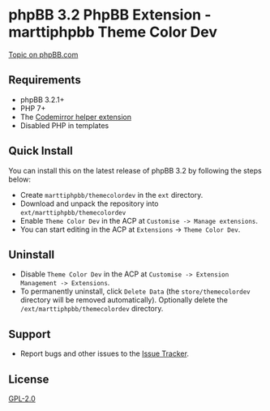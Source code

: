 # phpBB 3.2 PhpBB Extension - marttiphpbb Theme Color Dev

[Topic on phpBB.com](https://www.phpbb.com/community/viewtopic.php?f=456&t=2275361)

## Requirements

* phpBB 3.2.1+
* PHP 7+
* The [Codemirror helper extension](https://github.com/marttiphpbb/phpbb-ext-codemirror)
* Disabled PHP in templates

## Quick Install

You can install this on the latest release of phpBB 3.2 by following the steps below:

* Create `marttiphpbb/themecolordev` in the `ext` directory.
* Download and unpack the repository into `ext/marttiphpbb/themecolordev`
* Enable `Theme Color Dev` in the ACP at `Customise -> Manage extensions`.
* You can start editing in the ACP at `Extensions` -> `Theme Color Dev`.

## Uninstall

* Disable `Theme Color Dev` in the ACP at `Customise -> Extension Management -> Extensions`.
* To permanently uninstall, click `Delete Data` (the `store/themecolordev` directory will be removed automatically). Optionally delete the `/ext/marttiphpbb/themecolordev` directory.

## Support

* Report bugs and other issues to the [Issue Tracker](https://github.com/marttiphpbb/phpbb-ext-themecolordev/issues).

## License

[GPL-2.0](license.txt)
